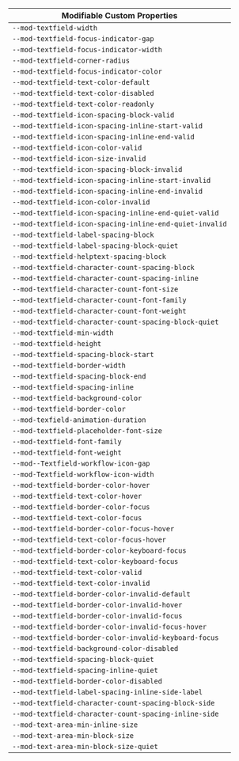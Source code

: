 | Modifiable Custom Properties |
| --- |
|`--mod-textfield-width`|
|`--mod-textfield-focus-indicator-gap`|
|`--mod-textfield-focus-indicator-width`|
|`--mod-textfield-corner-radius`|
|`--mod-textfield-focus-indicator-color`|
|`--mod-textfield-text-color-default`|
|`--mod-textfield-text-color-disabled`|
|`--mod-textfield-text-color-readonly`|
|`--mod-textfield-icon-spacing-block-valid`|
|`--mod-textfield-icon-spacing-inline-start-valid`|
|`--mod-textfield-icon-spacing-inline-end-valid`|
|`--mod-textfield-icon-color-valid`|
|`--mod-textfield-icon-size-invalid`|
|`--mod-textfield-icon-spacing-block-invalid`|
|`--mod-textfield-icon-spacing-inline-start-invalid`|
|`--mod-textfield-icon-spacing-inline-end-invalid`|
|`--mod-textfield-icon-color-invalid`|
|`--mod-textfield-icon-spacing-inline-end-quiet-valid`|
|`--mod-textfield-icon-spacing-inline-end-quiet-invalid`|
|`--mod-textfield-label-spacing-block`|
|`--mod-textfield-label-spacing-block-quiet`|
|`--mod-textfield-helptext-spacing-block`|
|`--mod-textfield-character-count-spacing-block`|
|`--mod-textfield-character-count-spacing-inline`|
|`--mod-textfield-character-count-font-size`|
|`--mod-textfield-character-count-font-family`|
|`--mod-textfield-character-count-font-weight`|
|`--mod-textfield-character-count-spacing-block-quiet`|
|`--mod-textfield-min-width`|
|`--mod-textfield-height`|
|`--mod-textfield-spacing-block-start`|
|`--mod-textfield-border-width`|
|`--mod-textfield-spacing-block-end`|
|`--mod-textfield-spacing-inline`|
|`--mod-textfield-background-color`|
|`--mod-textfield-border-color`|
|`--mod-texfield-animation-duration`|
|`--mod-textfield-placeholder-font-size`|
|`--mod-textfield-font-family`|
|`--mod-textfield-font-weight`|
|`--mod--Textfield-workflow-icon-gap`|
|`--mod-Textfield-workflow-icon-width`|
|`--mod-textfield-border-color-hover`|
|`--mod-textfield-text-color-hover`|
|`--mod-textfield-border-color-focus`|
|`--mod-textfield-text-color-focus`|
|`--mod-textfield-border-color-focus-hover`|
|`--mod-textfield-text-color-focus-hover`|
|`--mod-textfield-border-color-keyboard-focus`|
|`--mod-textfield-text-color-keyboard-focus`|
|`--mod-textfield-text-color-valid`|
|`--mod-textfield-text-color-invalid`|
|`--mod-textfield-border-color-invalid-default`|
|`--mod-textfield-border-color-invalid-hover`|
|`--mod-textfield-border-color-invalid-focus`|
|`--mod-textfield-border-color-invalid-focus-hover`|
|`--mod-textfield-border-color-invalid-keyboard-focus`|
|`--mod-textfield-background-color-disabled`|
|`--mod-textfield-spacing-block-quiet`|
|`--mod-textfield-spacing-inline-quiet`|
|`--mod-textfield-border-color-disabled`|
|`--mod-textfield-label-spacing-inline-side-label`|
|`--mod-textfield-character-count-spacing-block-side`|
|`--mod-textfield-character-count-spacing-inline-side`|
|`--mod-text-area-min-inline-size`|
|`--mod-text-area-min-block-size`|
|`--mod-text-area-min-block-size-quiet`|